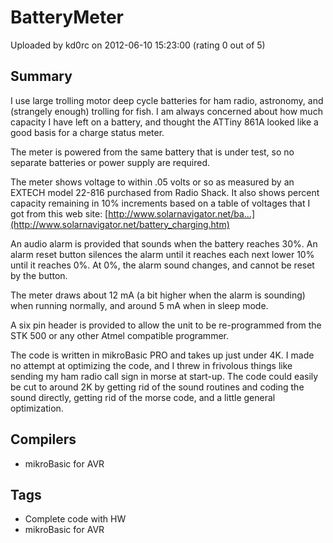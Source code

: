 # BatteryMeter

Uploaded by kd0rc on 2012-06-10 15:23:00 (rating 0 out of 5)

## Summary

I use large trolling motor deep cycle batteries for ham radio, astronomy, and (strangely enough) trolling for fish. I am always concerned about how much capacity I have left on a battery, and thought the ATTiny 861A looked like a good basis for a charge status meter.


The meter is powered from the same battery that is under test, so no separate batteries or power supply are required. 


The meter shows voltage to within .05 volts or so as measured by an EXTECH model 22-816 purchased from Radio Shack. It also shows percent capacity remaining in 10% increments based on a table of voltages that I got from this web site: [http://www.solarnavigator.net/ba...](http://www.solarnavigator.net/battery_charging.htm) 


An audio alarm is provided that sounds when the battery reaches 30%. An alarm reset button silences the alarm until it reaches each next lower 10% until it reaches 0%. At 0%, the alarm sound changes, and cannot be reset by the button. 


The meter draws about 12 mA (a bit higher when the alarm is sounding) when running normally, and around 5 mA when in sleep mode.


A six pin header is provided to allow the unit to be re-programmed from the STK 500 or any other Atmel compatible programmer.


The code is written in mikroBasic PRO and takes up just under 4K. I made no attempt at optimizing the code, and I threw in frivolous things like sending my ham radio call sign in morse at start-up. The code could easily be cut to around 2K by getting rid of the sound routines and coding the sound directly, getting rid of the morse code, and a little general optimization.

## Compilers

- mikroBasic for AVR

## Tags

- Complete code with HW
- mikroBasic for AVR
